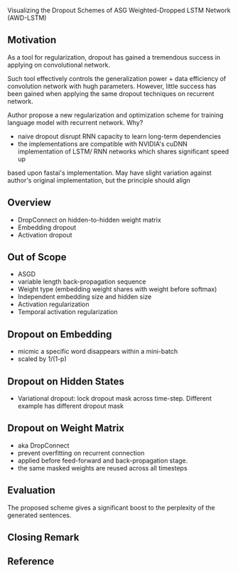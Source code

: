 Visualizing the Dropout Schemes of ASG Weighted-Dropped LSTM Network (AWD-LSTM)

## Motivation
As a tool for regularization, dropout has gained a tremendous success in applying on convolutional network. 

Such tool effectively controls the generalization power + data efficiency of convolution network with hugh parameters. However, little success has been gained when applying the same dropout techniques on recurrent network. 

Author propose a new regularization and optimization scheme for training language model with recurrent network. Why?
- naive dropout disrupt RNN capacity to learn long-term dependencies
- the implementations are compatible with NVIDIA's cuDNN implementation of LSTM/ RNN networks which shares significant speed up

based upon fastai's implementation. May have slight variation against author's original implementation, but the principle should align

## Overview
- DropConnect on hidden-to-hidden weight matrix
- Embedding dropout
- Activation dropout

## Out of Scope
- ASGD
- variable length back-propagation sequence
- Weight type (embedding weight shares with weight before softmax)
- Independent embedding size and hidden size
- Activation regularization
- Temporal activation regularization

## Dropout on Embedding
- micmic a specific word disappears within a mini-batch
- scaled by 1/(1-p)

## Dropout on Hidden States
- Variational dropout: lock dropout mask across time-step. Different example has different dropout mask


## Dropout on Weight Matrix
- aka DropConnect
- prevent overfitting on recurrent connection
- applied before feed-forward and back-propagation stage. 
- the same masked weights are reused across all timesteps


## Evaluation
The proposed scheme gives a significant boost to the perplexity of the generated sentences. 

## Closing Remark


## Reference